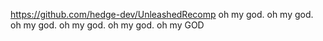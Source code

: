 https://github.com/hedge-dev/UnleashedRecomp
oh my god. oh my god. oh my god. oh my god. oh my god. oh my GOD